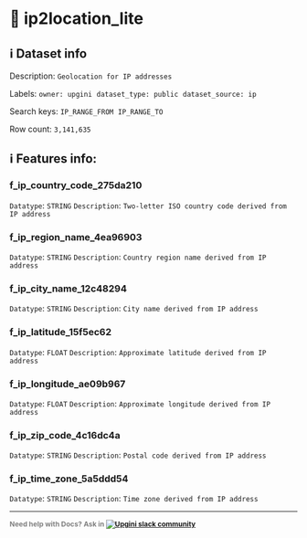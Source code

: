 # 📖 ip2location_lite 
## ℹ️ Dataset info 
Description: `Geolocation for IP addresses` 

Labels: ` owner: upgini ` &nbsp;` dataset_type: public ` &nbsp;` dataset_source: ip ` &nbsp;

Search keys: 
` IP_RANGE_FROM ` &nbsp;` IP_RANGE_TO ` &nbsp;

Row count: `3,141,635` 

## ℹ️ Features info:

### f_ip_country_code_275da210
`Datatype`: `STRING`
`Description`: `Two-letter ISO country code derived from IP address`

### f_ip_region_name_4ea96903
`Datatype`: `STRING`
`Description`: `Country region name derived from IP address`

### f_ip_city_name_12c48294
`Datatype`: `STRING`
`Description`: `City name derived from IP address`

### f_ip_latitude_15f5ec62
`Datatype`: `FLOAT`
`Description`: `Approximate latitude derived from IP address`

### f_ip_longitude_ae09b967
`Datatype`: `FLOAT`
`Description`: `Approximate longitude derived from IP address`

### f_ip_zip_code_4c16dc4a
`Datatype`: `STRING`
`Description`: `Postal code derived from IP address`

### f_ip_time_zone_5a5ddd54
`Datatype`: `STRING`
`Description`: `Time zone derived from IP address`



---

<span style="color:grey;font-weight:700;font-size:12px">
    Need help with Docs? Ask in
    <a href="https://4mlg.short.gy/join-upgini-community">
        <img alt="Upgini slack community" src="https://img.shields.io/badge/slack-@upgini-orange.svg?logo=slack">
    </a>
</span>
